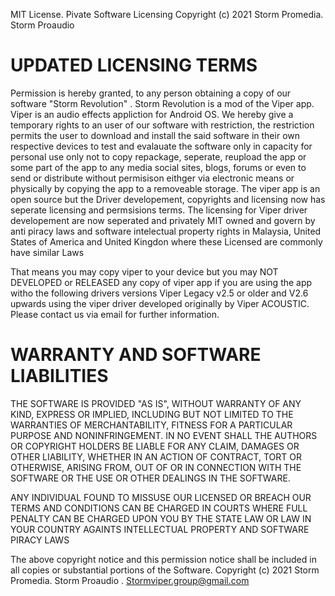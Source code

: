 MIT License. Pivate Software Licensing
Copyright (c) 2021 Storm Promedia. Storm Proaudio

# UPDATED LICENSING TERMS 

Permission is hereby granted, to any person obtaining a copy
of our software "Storm Revolution" . Storm Revolution is a mod of the Viper app.
Viper is an audio effects appliction for Android OS.
We hereby give a temporary rights to an user of our software with restriction,
the restriction permits the user to download and install the said software in their
own respective devices to test and evalauate the software only in capacity for
personal use only not to copy repackage, seperate, reupload the app or some part 
of the app to any media social sites, blogs, forums or even to send or distribute
without permisison eithger via electronic means or physically by copying the app
to a removeable storage. The viper app is an open source but the Driver developement,
copyrights and licensing now has seperate licensing and permsisions terms. The licensing 
for Viper driver developement are now seperated and privately MIT owned and govern 
by anti piracy laws and software intelectual property rights in Malaysia,
United States of America and United Kingdon where these Licensed are commonly 
have similar Laws

That means you may copy viper to your device but you may NOT DEVELOPED or RELEASED
any copy of viper app if you are using the app witho the following drivers versions
Viper Legacy v2.5 or older and V2.6 upwards using the viper driver developed originally
by Viper ACOUSTIC. Please contact us via email for further information.

# WARRANTY AND SOFTWARE LIABILITIES

THE SOFTWARE IS PROVIDED "AS IS", WITHOUT WARRANTY OF ANY KIND, EXPRESS OR
IMPLIED, INCLUDING BUT NOT LIMITED TO THE WARRANTIES OF MERCHANTABILITY,
FITNESS FOR A PARTICULAR PURPOSE AND NONINFRINGEMENT. IN NO EVENT SHALL THE
AUTHORS OR COPYRIGHT HOLDERS BE LIABLE FOR ANY CLAIM, DAMAGES OR OTHER
LIABILITY, WHETHER IN AN ACTION OF CONTRACT, TORT OR OTHERWISE, ARISING FROM,
OUT OF OR IN CONNECTION WITH THE SOFTWARE OR THE USE OR OTHER DEALINGS IN THE
SOFTWARE.

ANY INDIVIDUAL FOUND TO MISSUSE OUR LICENSED OR BREACH OUR TERMS AND CONDITIONS 
CAN BE CHARGED IN COURTS WHERE FULL PENALTY CAN BE CHARGED UPON YOU BY
THE STATE LAW OR LAW IN YOUR COUNTRY AGAINTS INTELLECTUAL PROPERTY AND
SOFTWARE PIRACY LAWS

The above copyright notice and this permission notice shall be included in all
copies or substantial portions of the Software.
Copyright (c) 2021 Storm Promedia. Storm Proaudio . Stormviper.group@gmail.com


